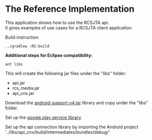 # The Reference Implementation

This application shows how to use the RCSJTA api.<br>
It gives examples of use cases for a RCSJTA client application.

Build instruction:

<code>../gradlew :RI:build</code>

**Additional steps for Eclipse compatibility:**

<code>ant libs</code>

This will create the following jar files under the "libs" folder:
- api.jar
- rcs_media.jar
- api_cnx.jar

Download the [android-support-v4.jar](https://developer.android.com/tools/support-library/setup.html) library and copy under the "libs" folder.

Set up the [google play service library](https://developers.google.com/android/guides/setup).

Set up the api connection library by importing the Android project '../libs/api_cnx/build/intermediates/bundles/debug/'
